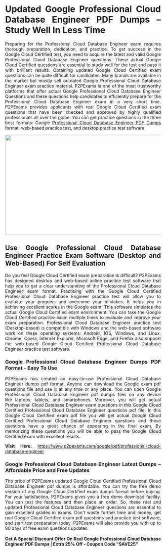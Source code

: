 <h1 style="text-align: justify;"><strong>Updated Google Professional Cloud Database Engineer PDF Dumps &ndash; Study Well In Less Time</strong></h1>

<p style="text-align: justify;">Preparing for the Professional Cloud Database Engineer&nbsp;exam requires thorough preparation, dedication, and practice. To get success in the Google Cloud Certified&nbsp;test, you need to acquire the latest and valid&nbsp;Google Professional Cloud Database Engineer questions. These actual Google Cloud Certified&nbsp;questions are essential&nbsp;to study well&nbsp;for the test and pass it with brilliant results. Obtaining&nbsp;updated Google Cloud Certified exam questions can be quite difficult for&nbsp;candidates. Many brands are available in the market but mostly sell outdated Google Professional Cloud Database Engineer exam practice material. P2PExams&nbsp;is one of the&nbsp;most trustworthy platforms that offer&nbsp;actual Google&nbsp;Professional Cloud Database Engineer Questions&nbsp;and these&nbsp;questions help&nbsp;candidates to&nbsp;efficiently prepare for the Professional Cloud Database Engineer&nbsp;exam in a very short time. P2PExams&nbsp;provides applicants with real&nbsp;Google Cloud Certified&nbsp;exam questions that&nbsp;have been checked and approved by highly qualified professionals all over the globe. You can get practice questions in the three best formats: Google <a href="https://www.p2pexams.com/google/pdf/professional-cloud-database-engineer">Professional Cloud Database Engineer PDF Dumps</a> format, web-based practice test, and desktop practice test software</p>

<p style="text-align: center;"><a href="https://www.p2pexams.com/products/professional-cloud-database-engineer"><img alt="" src="https://i.ibb.co/hD4gsPW/p2p1.jpg" style="width: 640px; height: 324px;" /></a></p>

<h2 style="text-align: justify;"><strong>Use Google Professional Cloud Database Engineer Practice Exam Software (Desktop and Web-Based) For Self Evaluation</strong></h2>

<p style="text-align: justify;">Do you feel Google Cloud Certified exam preparation is difficult? P2PExams has designed desktop and web-based online practice test software that help you to get a clear understanding of the Professional Cloud Database Engineer exam&nbsp;format. Practicing with the Google Cloud Certified Professional Cloud Database Engineer practice test will allow you to evaluate your progress and overcome your mistakes. It helps you in achieving excellent scores in the&nbsp;Google exam.&nbsp;This software simulates the actual Google Cloud Certified&nbsp;exam environment. You can take the Google Cloud Certified practice exam multiple times to evaluate and improve your exam preparation. Professional Cloud Database Engineer practice test (Desktop-based)&nbsp;is compatible with Windows and the web-based software work on these operating systems: Android, IOS, Windows, and Linux. Chrome, Opera, Internet Explorer, Microsoft Edge, and Firefox also support the web-based Google Cloud Certified Professional Cloud Database Engineer practice test software.</p>

<h3 style="text-align: justify;"><strong>Google Professional Cloud Database Engineer Dumps PDF Format - Easy To Use</strong></h3>

<p style="text-align: justify;">P2PExams has created an easy-to-use Professional Cloud Database Engineer dumps pdf format. Anyone can download the Google exam pdf questions file and use it at any time or any place. You can open&nbsp;Google Professional Cloud Database Engineer pdf dumps&nbsp;files on any device like&nbsp;laptops, tablets, and smartphones. Moreover, you will get actual Professional Cloud Database Engineer exam&nbsp;questions in this Google Cloud Certified Professional Cloud Database Engineer questions pdf file. In this Google Cloud Certified exam pdf file you will get actual Google Cloud Certified Professional Cloud Database Engineer questions and these questions have a great chance of appearing in the final exam. By memorizing these questions you will be able to pass the Google Cloud Certified exam with excellent results.</p>

<p style="text-align: justify;"><strong>Visit Here:</strong>&nbsp;<a href="https://www.p2pexams.com/google/pdf/professional-cloud-database-engineer">https://www.p2pexams.com/google/pdf/professional-cloud-database-engineer</a></p>

<h3 style="text-align: justify;"><strong>Google Professional Cloud Database Engineer Latest Dumps &ndash; Affordable Price and Free Updates</strong></h3>

<p style="text-align: justify;">The price of P2PExams updated Google Cloud Certified Professional Cloud Database Engineer pdf dumps is affordable. You can try the free demo version of any Google Cloud Certified exam dumps format before buying. For your satisfaction, P2PExams gives you a free demo download facility. You can test the features and then place an order. So, these real and updated Professional Cloud Database Engineer questions&nbsp;are essential to gain excellent grades in exams. Don&#39;t waste further time and money, get real Google Cloud Certified exam pdf questions and practice test software, and start test preparation today. P2PExams will also provide you with up to 90 days of free exam questions updates.<br />
<br />
<strong>Get A Special Discount Offer On Real Google Professional Cloud Database Engineer PDF Dumps&nbsp;| Extra 25% Off - Coupon Code &quot;SAVE25&quot;</strong></p>
